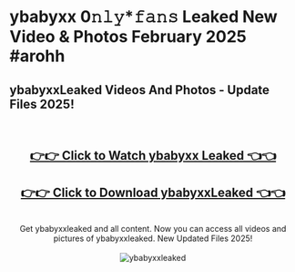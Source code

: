 # ybabyxx 0𝚗𝚕𝚢*𝚏𝚊𝚗𝚜 Leaked New Video & Photos February 2025 #arohh

<h2>ybabyxxLeaked Videos And Photos - Update Files 2025!</h2>
<br>
<div align="center">
<h2><a href="https://mediaupload.pro?title=ybabyxx&ref=11F" rel="nofollow">👉👉 Click to Watch ybabyxx Leaked 👈👈</a></h2>
<h2><a href="https://mediaupload.pro?title=ybabyxx&ref=11F" rel="nofollow">👉👉 Click to Download ybabyxxLeaked 👈👈</a></h2>
<br>
Get ybabyxxleaked and all content. Now you can access all videos and pictures of ybabyxxleaked. New Updated Files 2025!
<br>
<br>
<a href="https://mediaupload.pro?title=ybabyxx&ref=11F" rel="nofollow" data-target="animated-image.originalLink"><img src="https://i.ibb.co/Gkj2r4b/banner.png" alt="ybabyxxleaked" style="max-width: 100%; display: inline-block;" data-target="animated-image.originalImage"></a>
</div>
<br>

